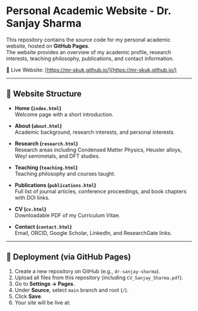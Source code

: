 # Personal Academic Website - Dr. Sanjay Sharma

This repository contains the source code for my personal academic website, hosted on **GitHub Pages**.  
The website provides an overview of my academic profile, research interests, teaching philosophy, publications, and contact information.  

🔗 Live Website: [https://mr-skuk.github.io/](https://mr-skuk.github.io/)  

---

## 📑 Website Structure
- **Home (`index.html`)**  
  Welcome page with a short introduction.  

- **About (`about.html`)**  
  Academic background, research interests, and personal interests.  

- **Research (`research.html`)**  
  Research areas including Condensed Matter Physics, Heusler alloys, Weyl semimetals, and DFT studies.  

- **Teaching (`teaching.html`)**  
  Teaching philosophy and courses taught.  

- **Publications (`publications.html`)**  
  Full list of journal articles, conference proceedings, and book chapters with DOI links.  

- **CV (`cv.html`)**  
  Downloadable PDF of my Curriculum Vitae.  

- **Contact (`contact.html`)**  
  Email, ORCID, Google Scholar, LinkedIn, and ResearchGate links.  

---

## 🚀 Deployment (via GitHub Pages)
1. Create a new repository on GitHub (e.g., `dr-sanjay-sharma`).  
2. Upload all files from this repository (including `CV_Sanjay_Sharma.pdf`).  
3. Go to **Settings → Pages**.  
4. Under **Source**, select `main` branch and root (`/`).  
5. Click **Save**.  
6. Your site will be live at:  
